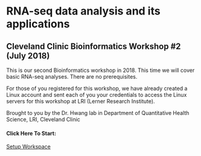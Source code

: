 # RNA-seq data analysis and its applications
## Cleveland Clinic Bioinformatics Workshop #2 (July 2018)

This is our second Bioinformatics workshop in 2018. This time we will cover basic RNA-seq analyses. There are no prerequisites.

For those of you registered for this workshop, we have already created a Linux account and sent each of you your credentials to access the Linux servers for this workshop at LRI (Lerner Research Institute).



Brought to you by the Dr. Hwang lab in Department of Quantitative Health Science, LRI, Cleveland Clinic

#### Click Here To Start:
[Setup Workspace](00_setup.md)
